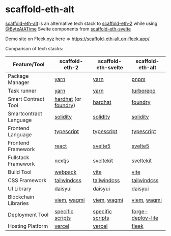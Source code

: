 # scaffold-eth-alt

[scaffold-eth-alt](https://github.com/zapaz/scaffold-eth-alt) is an alternative tech stack to [scaffold-eth-2](https://github.com/scaffold-eth/scaffold-eth-2) while using  [@ByteAtATime](https://github.com/ByteAtATime) Svelte components from [scaffold-eth-svelte](https://github.com/ByteAtATime/scaffold-eth-svelte)

Demo site on Fleek.xyz here => https://scaffold-eth-alt.on-fleek.app/

Comparison of tech stacks:

| Feature/Tool           | scaffold-eth-2                          | scaffold-eth-svelte                          | scaffold-eth-alt                |
|------------------------|-------------------------------------------|-----------------------------------------|-----------------------------------------|
| Package Manager        | [yarn](https://yarnpkg.com/)            | [yarn](https://yarnpkg.com/)                 | [pnpm](https://pnpm.io/)                  |
| Task runner            | [yarn](https://yarnpkg.com/)            | [yarn](https://yarnpkg.com/)      | [turborepo](https://turborepo.org/)       |
| Smart Contract Tool    | [hardhat](https://hardhat.org/) (or [foundry](https://getfoundry.sh/)) | [hardhat](https://hardhat.org/)        | [foundry](https://getfoundry.sh/)         |
| Smartcontract Language | [solidity](https://soliditylang.org/)   | [solidity](https://soliditylang.org/)     | [solidity](https://soliditylang.org/)     |
| Frontend Language      | [typescript](https://www.typescriptlang.org/) | [typescript](https://www.typescriptlang.org/) | [typescript](https://www.typescriptlang.org/) |
| Frontend Framework     | [react](https://reactjs.org/)           | [svelte5](https://svelte.dev/)            | [svelte5](https://svelte.dev/)            |
| Fullstack Framework    | [nextjs](https://nextjs.org/)           | [sveltekit](https://kit.svelte.dev/)      | [sveltekit](https://kit.svelte.dev/)      |
| Build Tool             | [webpack](https://webpack.js.org/)      | [vite](https://vitejs.dev/)               | [vite](https://vitejs.dev/)               |
| CSS Framework          | [tailwindcss](https://tailwindcss.com/) | [tailwindcss](https://tailwindcss.com/)   | [tailwindcss](https://tailwindcss.com/)   |
| UI Library             | [daisyui](https://daisyui.com/)         | [daisyui](https://daisyui.com/)           | [daisyui](https://daisyui.com/)           |
| Blockchain Libraries   | [viem](https://viem.sh/), [wagmi](https://wagmi.sh/) | [viem](https://viem.sh/), [wagmi](https://wagmi.sh/) | [viem](https://viem.sh/), [wagmi](https://wagmi.sh/) |
| Deployment Tool        | [specific scripts](https://github.com/scaffold-eth/scaffold-eth-2/tree/main/packages/hardhat/deploy) | [specific scripts](https://github.com/scaffold-eth/scaffold-eth-2/tree/main/packages/hardhat/deploy) | [forge-deploy-lite](https://github.com/zapaz/forge-deploy-lite) |
| Hosting Platform    | [vercel](https://vercel.com/)           | [vercel](https://vercel.com/)              | [fleek](https://fleek.xyz/)               |